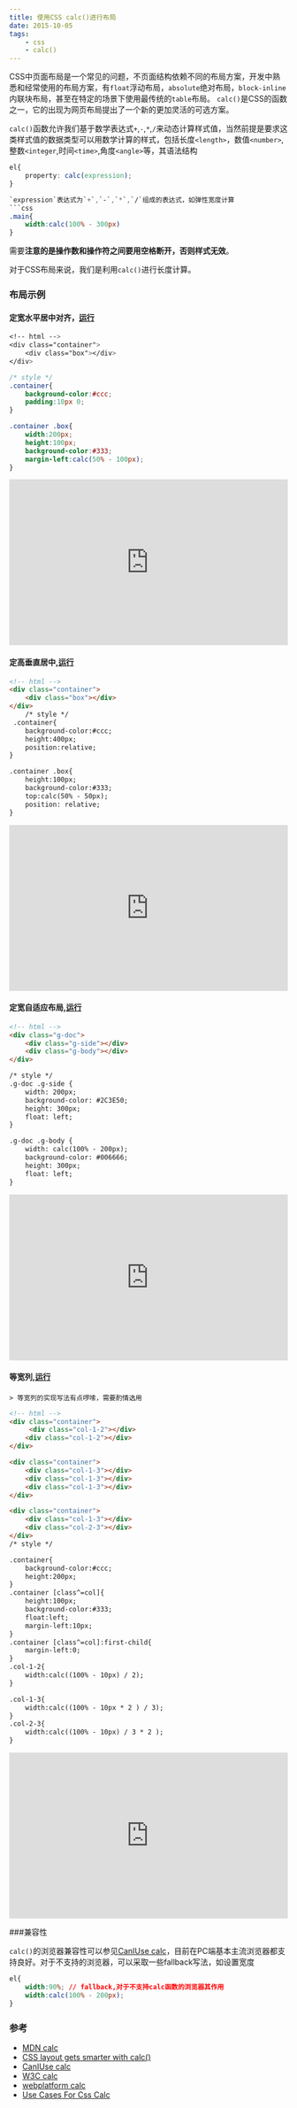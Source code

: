 ```yaml
---
title: 使用CSS calc()进行布局
date: 2015-10-05
tags:
    - css
    - calc()
---
```



CSS中页面布局是一个常见的问题，不页面结构依赖不同的布局方案，开发中熟悉和经常使用的布局方案，有`float`浮动布局，`absolute`绝对布局，`block-inline`内联块布局，甚至在特定的场景下使用最传统的`table`布局。
`calc()`是CSS的函数之一，它的出现为网页布局提出了一个新的更加灵活的可选方案。

`calc()`函数允许我们基于数学表达式`+`,`-`,`*`,`/`来动态计算样式值，当然前提是要求这类样式值的数据类型可以用数学计算的样式，包括长度`<length>`，数值`<number>`,整数`<integer`,时间`<time>`,角度`<angle>`等，其语法结构
```css
el{
    property: calc(expression);
}

`expression`表达式为`+`,`-`,`*`,`/`组成的表达式，如弹性宽度计算
```css
.main{
    width:calc(100% - 300px)
}
```
需要**注意的是操作数和操作符之间要用空格断开，否则样式无效**。

对于CSS布局来说，我们是利用`calc()`进行长度计算。

### 布局示例

#### 定宽水平居中对齐，[运行](http://jsfiddle.net/DaJun/eodwx7aa/embedded)
```css
<!-- html -->
<div class="container">
    <div class="box"></div>
</div>

/* style */
.container{
    background-color:#ccc;
    padding:10px 0;
}

.container .box{
    width:200px;
    height:100px;
    background-color:#333;
    margin-left:calc(50% - 100px);
}
```
<iframe width="100%" height="300" src="http://jsfiddle.net/DaJun/eodwx7aa/embedded/result,html,css,js" allowfullscreen="allowfullscreen" frameborder="0"></iframe>

#### 定高垂直居中,[运行](http://jsfiddle.net/DaJun/6nca6hL1/2/embedded)
```html
<!-- html -->
<div class="container">
    <div class="box"></div>
</div>
    /* style */
 .container{
    background-color:#ccc;
    height:400px;
    position:relative;
}

.container .box{
    height:100px;
    background-color:#333;
    top:calc(50% - 50px);
    position: relative;
}
```
<iframe width="100%" height="300" src="http://jsfiddle.net/DaJun/6nca6hL1/2/embedded/result,html,css,js" allowfullscreen="allowfullscreen" frameborder="0"></iframe>

#### 定宽自适应布局,[运行](http://jsfiddle.net/DaJun/w8z3phd3/embedded)
```html
<!-- html -->
<div class="g-doc">
    <div class="g-side"></div>
    <div class="g-body"></div>
</div>

/* style */
.g-doc .g-side {
    width: 200px;
    background-color: #2C3E50;
    height: 300px;
    float: left;
}

.g-doc .g-body {
    width: calc(100% - 200px);
    background-color: #006666;
    height: 300px;
    float: left;
}

```
<iframe width="100%" height="300" src="http://jsfiddle.net/DaJun/w8z3phd3/embedded/result,html,css,js" allowfullscreen="allowfullscreen" frameborder="0"></iframe>

#### 等宽列,[运行](http://jsfiddle.net/DaJun/e4zn0jue/1/embedded)

	> 等宽列的实现写法有点啰嗦，需要酌情选用

```html
<!-- html -->
<div class="container">
     <div class="col-1-2"></div>
    <div class="col-1-2"></div>
</div>

<div class="container">
    <div class="col-1-3"></div>
    <div class="col-1-3"></div>
    <div class="col-1-3"></div>
</div>

<div class="container">
    <div class="col-1-3"></div>
    <div class="col-2-3"></div>
</div>
/* style */

.container{
    background-color:#ccc;
    height:200px;
}
.container [class^=col]{
    height:100px;
    background-color:#333;
    float:left;
    margin-left:10px;
}
.container [class^=col]:first-child{
    margin-left:0;
}
.col-1-2{
    width:calc((100% - 10px) / 2);
}

.col-1-3{
    width:calc((100% - 10px * 2 ) / 3);
}
.col-2-3{
    width:calc((100% - 10px) / 3 * 2 );
}
```
<iframe width="100%" height="300" src="http://jsfiddle.net/DaJun/e4zn0jue/1/embedded/result,html,css,js" allowfullscreen="allowfullscreen" frameborder="0"></iframe>

###兼容性

`calc()`的浏览器兼容性可以参见[CanIUse calc][3]，目前在PC端基本主流浏览器都支持良好。对于不支持的浏览器，可以采取一些fallback写法，如设置宽度
```css
el{
    width:90%; // fallback,对于不支持calc函数的浏览器其作用
    width:calc(100% - 200px);
}
```

### 参考

+ [MDN calc][1]
+ [CSS layout gets smarter with calc()][2]
+ [CanIUse calc][3]
+ [W3C calc][4]
+ [webplatform calc][5]
+ [Use Cases For Css Calc][6]

[1]: https://developer.mozilla.org/en-US/docs/Web/CSS/calc
[2]: https://developers.google.com/web/updates/2012/03/CSS-layout-gets-smarter-with-calc
[3]: http://caniuse.com/#search=calc
[4]: http://www.w3.org/TR/css3-values/#calc-notation
[5]: https://docs.webplatform.org/wiki/css/functions/calc
[6]: http://vincentp.me/blog/use-cases-for-calc/
